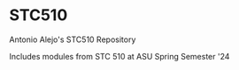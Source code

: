 # STC510
Antonio Alejo's STC510 Repository

Includes modules from STC 510 at ASU Spring Semester '24

